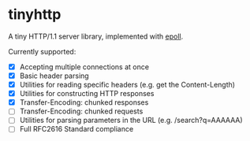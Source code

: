 # tinyhttp
A tiny HTTP/1.1 server library, implemented with [epoll](https://man7.org/linux/man-pages/man7/epoll.7.html).

Currently supported:

- [x] Accepting multiple connections at once
- [x] Basic header parsing
- [x] Utilities for reading specific headers (e.g. get the Content-Length)
- [x] Utilities for constructing HTTP responses
- [x] Transfer-Encoding: chunked responses
- [ ] Transfer-Encoding: chunked requests
- [ ] Utilities for parsing parameters in the URL (e.g. /search?q=AAAAAA)
- [ ] Full RFC2616 Standard compliance
